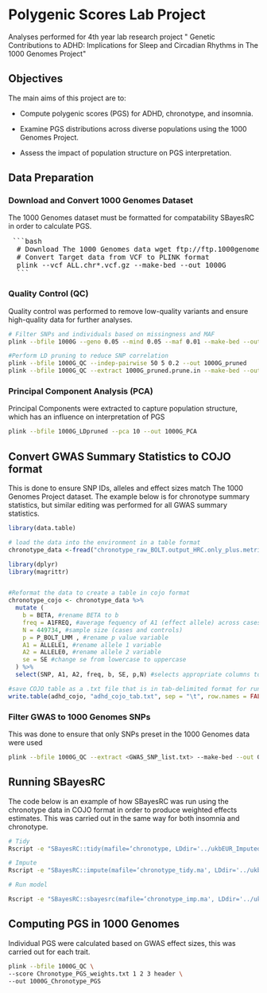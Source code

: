# Polygenic Scores Lab Project

Analyses performed for 4th year lab research project "
Genetic Contributions to ADHD: Implications for Sleep and Circadian Rhythms in The 1000 Genomes Project"

## Objectives
The main aims of this project are to: 

- Compute polygenic scores (PGS) for ADHD, chronotype, and insomnia.

- Examine PGS distributions across diverse populations using the 1000 Genomes 
  Project.

- Assess the impact of population structure on PGS interpretation.


## Data Preparation

### Download and Convert 1000 Genomes Dataset

The 1000 Genomes dataset must be formatted for compatability SBayesRC in order to calculate PGS.

<pre> ```bash 
  # Download The 1000 Genomes data wget ftp://ftp.1000genomes.ebi.ac.uk/vol1/ftp/release/20130502/*.vcf.gz 
  # Convert Target data from VCF to PLINK format
  plink --vcf ALL.chr*.vcf.gz --make-bed --out 1000G
  ``` </pre>

  ### Quality Control (QC)

  Quality control was performed to remove low-quality variants and ensure high-quality data for further analyses.

  ```bash
# Filter SNPs and individuals based on missingness and MAF
plink --bfile 1000G --geno 0.05 --mind 0.05 --maf 0.01 --make-bed --out 1000G_QC

#Perform LD pruning to reduce SNP correlation
plink --bfile 1000G_QC --indep-pairwise 50 5 0.2 --out 1000G_pruned
plink --bfile 1000G_QC --extract 1000G_pruned.prune.in --make-bed --out 1000G_LDpruned
```

### Principal Component Analysis (PCA)

Principal Components were extracted to capture population structure, which has an influence on interpretation of PGS

```bash
plink --bfile 1000G_LDpruned --pca 10 --out 1000G_PCA
```

## Convert GWAS Summary Statistics to COJO format

This is done to ensure SNP IDs, alleles and effect sizes match The 1000 Genomes Project dataset. The example below is for chronotype summary statistics, but similar editing was performed for all GWAS summary statistics.

```R
library(data.table)

# load the data into the environment in a table format
chronotype_data <-fread("chronotype_raw_BOLT.output_HRC.only_plus.metrics_maf0.001_hwep1em12_info0.3.txt")

library(dplyr)
library(magrittr)


#Reformat the data to create a table in cojo format
chronotype_cojo <- chronotype_data %>%
  mutate (
    b = BETA, #rename BETA to b
    freq = A1FREQ, #average fequency of A1 (effect allele) across cases and controls
    N = 449734, #sample size (cases and controls)
    p = P_BOLT_LMM , #rename p value variable
    A1 = ALLELE1, #rename allele 1 variable
    A2 = ALLELE0, #rename allele 2 variable
    se = SE #change se from lowercase to uppercase
  ) %>%
  select(SNP, A1, A2, freq, b, SE, p,N) #selects appropriate columns to be used in SBayesRC

#save COJO table as a .txt file that is in tab-delimited format for running in SBayesRC
write.table(adhd_cojo, "adhd_cojo_tab.txt", sep = "\t", row.names = FALSE, quote = FALSE ) 
```

### Filter GWAS to 1000 Genomes SNPs

This was done to ensure that only SNPs preset in the 1000 Genomes data were used

```bash
plink --bfile 1000G_QC --extract <GWAS_SNP_list.txt> --make-bed --out GWAS_SNPs_filtered
```

## Running SBayesRC

The code below is an example of how SBayesRC was run using the chronotype data in COJO format in order to produce weighted effects estimates. This was carried out in the same way for both insomnia and chronotype.

``` bash
# Tidy
Rscript -e "SBayesRC::tidy(mafile=‘chronotype, LDdir='../ukbEUR_Imputed', output=‘chronotype_tidy.ma', log2file=TRUE)"

# Impute
Rscript -e "SBayesRC::impute(mafile=‘chronotype_tidy.ma', LDdir='../ukbEUR_Imputed', output=‘chronotype_imp.ma', log2file=TRUE)"

# Run model

Rscript -e "SBayesRC::sbayesrc(mafile=‘chronotype_imp.ma', LDdir='../ukbEUR_Imputed', outPrefix=‘chronotype_tidy_sbrc', annot='../annot_baseline2.2.txt', log2file=TRUE)"
```

## Computing PGS in 1000 Genomes 

Individual PGS were calculated based on GWAS effect sizes, this was carried out for each trait.

```bash
plink --bfile 1000G_QC \
--score Chronotype_PGS_weights.txt 1 2 3 header \
--out 1000G_Chronotype_PGS
```










